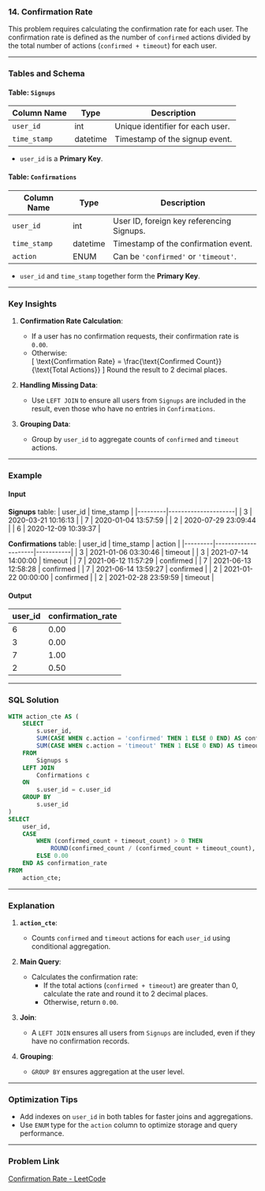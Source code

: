 ### 14. Confirmation Rate

This problem requires calculating the confirmation rate for each user. The confirmation rate is defined as the number of `confirmed` actions divided by the total number of actions (`confirmed + timeout`) for each user.

---

### Tables and Schema

#### Table: `Signups`

| Column Name | Type     | Description                          |
|-------------|----------|--------------------------------------|
| `user_id`   | int      | Unique identifier for each user.     |
| `time_stamp`| datetime | Timestamp of the signup event.       |

- `user_id` is a **Primary Key**.

#### Table: `Confirmations`

| Column Name | Type     | Description                               |
|-------------|----------|-------------------------------------------|
| `user_id`   | int      | User ID, foreign key referencing Signups. |
| `time_stamp`| datetime | Timestamp of the confirmation event.      |
| `action`    | ENUM     | Can be `'confirmed'` or `'timeout'`.      |

- `user_id` and `time_stamp` together form the **Primary Key**.

---

### Key Insights

1. **Confirmation Rate Calculation**:
   - If a user has no confirmation requests, their confirmation rate is `0.00`.
   - Otherwise:  
     \[
     \text{Confirmation Rate} = \frac{\text{Confirmed Count}}{\text{Total Actions}}
     \]
     Round the result to 2 decimal places.

2. **Handling Missing Data**:
   - Use `LEFT JOIN` to ensure all users from `Signups` are included in the result, even those who have no entries in `Confirmations`.

3. **Grouping Data**:
   - Group by `user_id` to aggregate counts of `confirmed` and `timeout` actions.

---

### Example

#### Input

**Signups** table:
| user_id | time_stamp          |
|---------|---------------------|
| 3       | 2020-03-21 10:16:13 |
| 7       | 2020-01-04 13:57:59 |
| 2       | 2020-07-29 23:09:44 |
| 6       | 2020-12-09 10:39:37 |

**Confirmations** table:
| user_id | time_stamp          | action    |
|---------|---------------------|-----------|
| 3       | 2021-01-06 03:30:46 | timeout   |
| 3       | 2021-07-14 14:00:00 | timeout   |
| 7       | 2021-06-12 11:57:29 | confirmed |
| 7       | 2021-06-13 12:58:28 | confirmed |
| 7       | 2021-06-14 13:59:27 | confirmed |
| 2       | 2021-01-22 00:00:00 | confirmed |
| 2       | 2021-02-28 23:59:59 | timeout   |

#### Output

| user_id | confirmation_rate |
|---------|-------------------|
| 6       | 0.00              |
| 3       | 0.00              |
| 7       | 1.00              |
| 2       | 0.50              |

---

### SQL Solution

```sql
WITH action_cte AS (
    SELECT 
        s.user_id,
        SUM(CASE WHEN c.action = 'confirmed' THEN 1 ELSE 0 END) AS confirmed_count,
        SUM(CASE WHEN c.action = 'timeout' THEN 1 ELSE 0 END) AS timeout_count
    FROM 
        Signups s
    LEFT JOIN 
        Confirmations c
    ON 
        s.user_id = c.user_id
    GROUP BY 
        s.user_id
)
SELECT 
    user_id,
    CASE
        WHEN (confirmed_count + timeout_count) > 0 THEN 
            ROUND(confirmed_count / (confirmed_count + timeout_count), 2)
        ELSE 0.00
    END AS confirmation_rate
FROM 
    action_cte;
```

---

### Explanation

1. **`action_cte`**:
   - Counts `confirmed` and `timeout` actions for each `user_id` using conditional aggregation.

2. **Main Query**:
   - Calculates the confirmation rate:
     - If the total actions (`confirmed + timeout`) are greater than 0, calculate the rate and round it to 2 decimal places.
     - Otherwise, return `0.00`.

3. **Join**:
   - A `LEFT JOIN` ensures all users from `Signups` are included, even if they have no confirmation records.

4. **Grouping**:
   - `GROUP BY` ensures aggregation at the user level.

---

### Optimization Tips

- Add indexes on `user_id` in both tables for faster joins and aggregations.
- Use `ENUM` type for the `action` column to optimize storage and query performance.

---

### Problem Link
[Confirmation Rate - LeetCode](https://leetcode.com/problems/confirmation-rate/)
